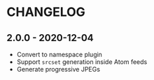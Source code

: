 CHANGELOG
=========

2.0.0 - 2020-12-04
------------------

* Convert to namespace plugin
* Support `srcset` generation inside Atom feeds
* Generate progressive JPEGs

